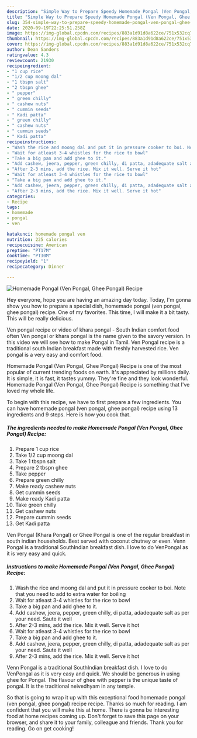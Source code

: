 ```yaml
---
description: "Simple Way to Prepare Speedy Homemade Pongal (Ven Pongal, Ghee Pongal) Recipe"
title: "Simple Way to Prepare Speedy Homemade Pongal (Ven Pongal, Ghee Pongal) Recipe"
slug: 354-simple-way-to-prepare-speedy-homemade-pongal-ven-pongal-ghee-pongal-recipe
date: 2020-09-19T22:25:51.258Z
image: https://img-global.cpcdn.com/recipes/883a1d91d8a622ce/751x532cq70/homemade-pongal-ven-pongal-ghee-pongal-recipe-recipe-main-photo.jpg
thumbnail: https://img-global.cpcdn.com/recipes/883a1d91d8a622ce/751x532cq70/homemade-pongal-ven-pongal-ghee-pongal-recipe-recipe-main-photo.jpg
cover: https://img-global.cpcdn.com/recipes/883a1d91d8a622ce/751x532cq70/homemade-pongal-ven-pongal-ghee-pongal-recipe-recipe-main-photo.jpg
author: Dean Sanders
ratingvalue: 4.3
reviewcount: 21930
recipeingredient:
- "1 cup rice"
- "1/2 cup moong dal"
- "1 tbspn salt"
- "2 tbspn ghee"
- " pepper"
- " green chilly"
- " cashew nuts"
- " cummin seeds"
- " Kadi patta"
- " green chilly"
- " cashew nuts"
- " cummin seeds"
- " Kadi patta"
recipeinstructions:
- "Wash the rice and moong dal and put it in pressure cooker to boi. Note that you need to add to extra water for boiling"
- "Wait for atleast 3-4 whistles for the rice to bowl"
- "Take a big pan and add ghee to it."
- "Add cashew, jeera, pepper, green chilly, di patta, adadequate salt as per your need. Saute it well"
- "After 2-3 mins, add the rice. Mix it well. Serve it hot"
- "Wait for atleast 3-4 whistles for the rice to bowl"
- "Take a big pan and add ghee to it."
- "Add cashew, jeera, pepper, green chilly, di patta, adadequate salt as per your need. Saute it well"
- "After 2-3 mins, add the rice. Mix it well. Serve it hot"
categories:
- Recipe
tags:
- homemade
- pongal
- ven

katakunci: homemade pongal ven 
nutrition: 225 calories
recipecuisine: American
preptime: "PT17M"
cooktime: "PT30M"
recipeyield: "1"
recipecategory: Dinner

---
```



![Homemade Pongal (Ven Pongal, Ghee Pongal) Recipe](https://img-global.cpcdn.com/recipes/883a1d91d8a622ce/751x532cq70/homemade-pongal-ven-pongal-ghee-pongal-recipe-recipe-main-photo.jpg)

Hey everyone, hope you are having an amazing day today. Today, I'm gonna show you how to prepare a special dish, homemade pongal (ven pongal, ghee pongal) recipe. One of my favorites. This time, I will make it a bit tasty. This will be really delicious.

Ven pongal recipe or video of khara pongal - South Indian comfort food often Ven pongal or khara pongal is the name given to the savory version. In this video we will see how to make Pongal in Tamil. Ven Pongal recipe is a traditional south Indian breakfast made with freshly harvested rice. Ven pongal is a very easy and comfort food.

Homemade Pongal (Ven Pongal, Ghee Pongal) Recipe is one of the most popular of current trending foods on earth. It's appreciated by millions daily. It is simple, it is fast, it tastes yummy. They're fine and they look wonderful. Homemade Pongal (Ven Pongal, Ghee Pongal) Recipe is something that I've loved my whole life.


To begin with this recipe, we have to first prepare a few ingredients. You can have homemade pongal (ven pongal, ghee pongal) recipe using 13 ingredients and 9 steps. Here is how you cook that.

<!--inarticleads1-->

##### The ingredients needed to make Homemade Pongal (Ven Pongal, Ghee Pongal) Recipe:

1. Prepare 1 cup rice
1. Take 1/2 cup moong dal
1. Take 1 tbspn salt
1. Prepare 2 tbspn ghee
1. Take  pepper
1. Prepare  green chilly
1. Make ready  cashew nuts
1. Get  cummin seeds
1. Make ready  Kadi patta
1. Take  green chilly
1. Get  cashew nuts
1. Prepare  cummin seeds
1. Get  Kadi patta


Ven Pongal (Khara Pongal) or Ghee Pongal is one of the regular breakfast in south indian households. Best served with coconut chutney or even. Venn Pongal is a traditional SouthIndian breakfast dish. I love to do VenPongal as it is very easy and quick. 

<!--inarticleads2-->

##### Instructions to make Homemade Pongal (Ven Pongal, Ghee Pongal) Recipe:

1. Wash the rice and moong dal and put it in pressure cooker to boi. Note that you need to add to extra water for boiling
1. Wait for atleast 3-4 whistles for the rice to bowl
1. Take a big pan and add ghee to it.
1. Add cashew, jeera, pepper, green chilly, di patta, adadequate salt as per your need. Saute it well
1. After 2-3 mins, add the rice. Mix it well. Serve it hot
1. Wait for atleast 3-4 whistles for the rice to bowl
1. Take a big pan and add ghee to it.
1. Add cashew, jeera, pepper, green chilly, di patta, adadequate salt as per your need. Saute it well
1. After 2-3 mins, add the rice. Mix it well. Serve it hot


Venn Pongal is a traditional SouthIndian breakfast dish. I love to do VenPongal as it is very easy and quick. We should be generous in using ghee for Pongal. The flavour of ghee with pepper is the unique taste of pongal. It is the traditional neivedhyam in any temple. 

So that is going to wrap it up with this exceptional food homemade pongal (ven pongal, ghee pongal) recipe recipe. Thanks so much for reading. I am confident that you will make this at home. There is gonna be interesting food at home recipes coming up. Don't forget to save this page on your browser, and share it to your family, colleague and friends. Thank you for reading. Go on get cooking!
